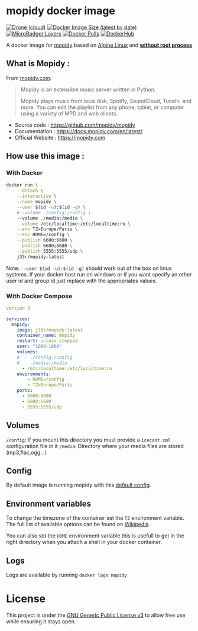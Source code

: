 # mopidy docker image

[![Drone (cloud)](https://img.shields.io/drone/build/jee-r/docker-mopidy?&style=flat-square)](https://cloud.drone.io/jee-r/docker-mopidy)
[![Docker Image Size (latest by date)](https://img.shields.io/docker/image-size/j33r/mopidy?style=flat-square)](https://microbadger.com/images/j33r/mopidy)
[![MicroBadger Layers](https://img.shields.io/microbadger/layers/j33r/mopidy?style=flat-square)](https://microbadger.com/images/j33r/mopidy)
[![Docker Pulls](https://img.shields.io/docker/pulls/j33r/mopidy?style=flat-square)](https://hub.docker.com/r/j33r/mopidy)
[![DockerHub](https://shields.io/badge/Dockerhub-j33r/mopidy-%232496ED?logo=docker&style=flat-square)](https://hub.docker.com/r/j33r/mopidy)

A docker image for [mopidy](https://mopidy.com/) based on [Alpine Linux](https://alpinelinux.org) and **[without root process](https://docs.docker.com/develop/develop-images/dockerfile_best-practices/#user)**

## What is Mopidy :

From [mopidy.com](https://mopidy.com):

> Mopidy is an extensible music server written in Python.
>
> Mopidy plays music from local disk, Spotify, SoundCloud, TuneIn, and more. You can edit the playlist from any phone, tablet, or computer using a variety of MPD and web clients.

- Source code : https://github.com/mopidy/mopidy
- Documentation : https://docs.mopidy.com/en/latest/
- Official Website : https://mopidy.com

## How use this image :

### With Docker

```bash
docker run \
    --detach \
    --interactive \
    --name mopidy \
    --user $(id -u):$(id -g) \
    #--volume ./config:/config \
    --volume ./media:/media \
    --volume /etc/localtime:/etc/localtime:ro \
    --env TZ=Europe/Paris \
    --env HOME=/config \
    --publish 6600:6600 \
    --publish 6680;6680 \
    --publish 5555:5555/udp \
    j33r/mopidy:latest
```

Note: `--user $(id -u):$(id -g)` should work out of the box on linux systems. If your docker host run on windows or if you want specify an other user id and group id just replace with the appropriates values.   

### With Docker Compose

```yaml
version 3

services:
  mopidy:
    image: j33r/mopidy:latest
    container_name: mopidy
    restart: unless-stopped
    user: "1000:1000"
    volumes:
    #  - ./config:/config
    #  - ./media:/media
      - /etc/localtime:/etc/localtime:ro
    environments:
        - HOME=/config
        - TZ=Europe/Paris
    ports:
      - 6600:6600
      - 6680:6680
      - 5555:5555/udp
```

## Volumes

`/config`: If you mount this directory you must provide a `icecast.xml` configuration file in it
`/media`: Directory where your media files are stored (mp3,flac,ogg...)

## Config

By default image is running mopidy with this [default config](rootfs/config/mopidy.conf). 

## Environment variables

To change the timezone of the container set the `TZ` environment variable. The full list of available options can be found on [Wikipedia](https://en.wikipedia.org/wiki/List_of_tz_database_time_zones).

You can also set the `HOME` environment variable this is usefull to get in the right directory when you attach a shell in your docker container.

## Logs

Logs are available by running `docker logs mopidy`

# License

This project is under the [GNU Generic Public License v3](LICENSE) to allow free use while ensuring it stays open.

